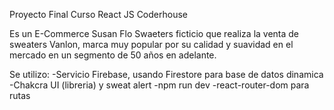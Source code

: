 Proyecto Final Curso React JS Coderhouse

Es un E-Commerce Susan Flo Swaeters ficticio que realiza la venta de sweaters Vanlon, marca muy popular 
por su calidad y suavidad en el mercado en un segmento de 50 años en adelante.

Se utilizo:
-Servicio Firebase, usando Firestore para base de datos dinamica
-Chakcra UI (libreria) y sweat alert
-npm run dev
-react-router-dom para rutas

